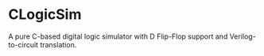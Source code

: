 # CLogicSim
A pure C-based digital logic simulator with D Flip-Flop support and Verilog-to-circuit translation.
